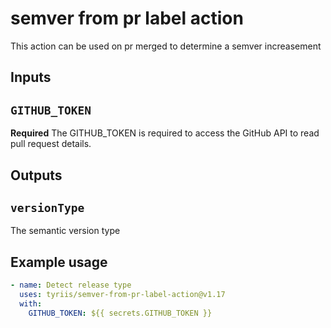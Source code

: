 # semver from pr label action

This action can be used on pr merged to determine a semver increasement

## Inputs

## `GITHUB_TOKEN`

**Required** The GITHUB_TOKEN is required to access the GitHub API to read pull request details.

## Outputs

## `versionType`

The semantic version type

## Example usage

```yaml
- name: Detect release type
  uses: tyriis/semver-from-pr-label-action@v1.17
  with:
    GITHUB_TOKEN: ${{ secrets.GITHUB_TOKEN }}
```
